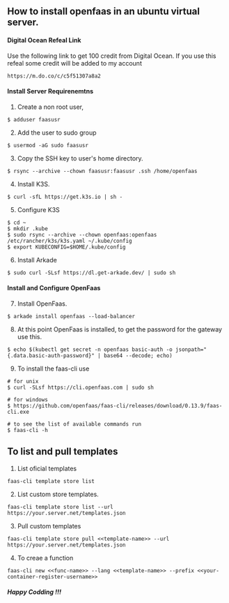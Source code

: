 ## How to install openfaas in an ubuntu virtual server.

#### Digital Ocean Refeal Link
Use the following link to get 100 credit from Digital Ocean. If you use this refeal some credit will be added to my account

```
https://m.do.co/c/c5f51307a8a2
```

#### Install Server Requirenemtns

1. Create a non root user,
```
$ adduser faasusr
```

2. Add the user to sudo group
```
$ usermod -aG sudo faasusr
```

3. Copy the SSH key to user's home directory.
```
$ rsync --archive --chown faasusr:faasusr .ssh /home/openfaas 
```

4. Install K3S.
```
$ curl -sfL https://get.k3s.io | sh -
```

5. Configure K3S
```
$ cd ~
$ mkdir .kube
$ sudo rsync --archive --chown openfaas:openfaas /etc/rancher/k3s/k3s.yaml ~/.kube/config
$ export KUBECONFIG=$HOME/.kube/config
```

6. Install Arkade
```
$ sudo curl -SLsf https://dl.get-arkade.dev/ | sudo sh
```

#### Install and Configure OpenFaas

7. Install OpenFaas.
```
$ arkade install openfaas --load-balancer
```

8. At this point OpenFaas is installed, to get the password for the gateway use this.
```
$ echo $(kubectl get secret -n openfaas basic-auth -o jsonpath="{.data.basic-auth-password}" | base64 --decode; echo)
```

9. To install the faas-cli use 
```
# for unix
$ curl -SLsf https://cli.openfaas.com | sudo sh

# for windows
$ https://github.com/openfaas/faas-cli/releases/download/0.13.9/faas-cli.exe

# to see the list of available commands run 
$ faas-cli -h
```

## To list and pull templates

1. List oficial templates
```
faas-cli template store list
```
2. List custom store templates.
```
faas-cli template store list --url https://your.server.net/templates.json
```

3. Pull custom templates
```
faas-cli template store pull <<template-name>> --url https://your.server.net/templates.json
```

4. To creae a function
```
faas-cli new <<func-name>> --lang <<template-name>> --prefix <<your-container-register-username>>
```

##### Happy Codding !!!
